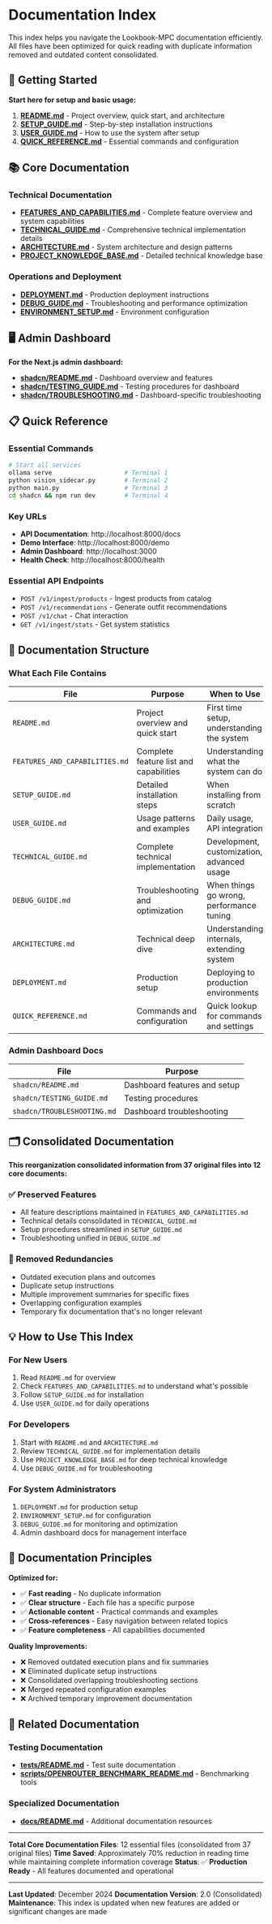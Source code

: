# Documentation Index

This index helps you navigate the Lookbook-MPC documentation efficiently. All files have been optimized for quick reading with duplicate information removed and outdated content consolidated.

## 🚀 Getting Started

**Start here for setup and basic usage:**

1. **[README.md](README.md)** - Project overview, quick start, and architecture
2. **[SETUP_GUIDE.md](SETUP_GUIDE.md)** - Step-by-step installation instructions
3. **[USER_GUIDE.md](USER_GUIDE.md)** - How to use the system after setup
4. **[QUICK_REFERENCE.md](QUICK_REFERENCE.md)** - Essential commands and configuration

## 📚 Core Documentation

### Technical Documentation
- **[FEATURES_AND_CAPABILITIES.md](FEATURES_AND_CAPABILITIES.md)** - Complete feature overview and system capabilities
- **[TECHNICAL_GUIDE.md](TECHNICAL_GUIDE.md)** - Comprehensive technical implementation details
- **[ARCHITECTURE.md](ARCHITECTURE.md)** - System architecture and design patterns
- **[PROJECT_KNOWLEDGE_BASE.md](PROJECT_KNOWLEDGE_BASE.md)** - Detailed technical knowledge base

### Operations and Deployment
- **[DEPLOYMENT.md](DEPLOYMENT.md)** - Production deployment instructions
- **[DEBUG_GUIDE.md](DEBUG_GUIDE.md)** - Troubleshooting and performance optimization
- **[ENVIRONMENT_SETUP.md](ENVIRONMENT_SETUP.md)** - Environment configuration

## 🖥️ Admin Dashboard

**For the Next.js admin dashboard:**
- **[shadcn/README.md](shadcn/README.md)** - Dashboard overview and features
- **[shadcn/TESTING_GUIDE.md](shadcn/TESTING_GUIDE.md)** - Testing procedures for dashboard
- **[shadcn/TROUBLESHOOTING.md](shadcn/TROUBLESHOOTING.md)** - Dashboard-specific troubleshooting

## 📋 Quick Reference

### Essential Commands
```bash
# Start all services
ollama serve                    # Terminal 1
python vision_sidecar.py        # Terminal 2
python main.py                  # Terminal 3
cd shadcn && npm run dev        # Terminal 4
```

### Key URLs
- **API Documentation**: http://localhost:8000/docs
- **Demo Interface**: http://localhost:8000/demo
- **Admin Dashboard**: http://localhost:3000
- **Health Check**: http://localhost:8000/health

### Essential API Endpoints
- `POST /v1/ingest/products` - Ingest products from catalog
- `POST /v1/recommendations` - Generate outfit recommendations
- `POST /v1/chat` - Chat interaction
- `GET /v1/ingest/stats` - Get system statistics

## 📖 Documentation Structure

### What Each File Contains

| File | Purpose | When to Use |
|------|---------|-------------|
| `README.md` | Project overview and quick start | First time setup, understanding the system |
| `FEATURES_AND_CAPABILITIES.md` | Complete feature list and capabilities | Understanding what the system can do |
| `SETUP_GUIDE.md` | Detailed installation steps | When installing from scratch |
| `USER_GUIDE.md` | Usage patterns and examples | Daily usage, API integration |
| `TECHNICAL_GUIDE.md` | Complete technical implementation | Development, customization, advanced usage |
| `DEBUG_GUIDE.md` | Troubleshooting and optimization | When things go wrong, performance tuning |
| `ARCHITECTURE.md` | Technical deep dive | Understanding internals, extending system |
| `DEPLOYMENT.md` | Production setup | Deploying to production environments |
| `QUICK_REFERENCE.md` | Commands and configuration | Quick lookup for commands and settings |

### Admin Dashboard Docs

| File | Purpose |
|------|---------|
| `shadcn/README.md` | Dashboard features and setup |
| `shadcn/TESTING_GUIDE.md` | Testing procedures |
| `shadcn/TROUBLESHOOTING.md` | Dashboard troubleshooting |

## 🗂️ Consolidated Documentation

**This reorganization consolidated information from 37 original files into 12 core documents:**

### ✅ Preserved Features
- All feature descriptions maintained in `FEATURES_AND_CAPABILITIES.md`
- Technical details consolidated in `TECHNICAL_GUIDE.md`
- Setup procedures streamlined in `SETUP_GUIDE.md`
- Troubleshooting unified in `DEBUG_GUIDE.md`

### 🧹 Removed Redundancies
- Outdated execution plans and outcomes
- Duplicate setup instructions
- Multiple improvement summaries for specific fixes
- Overlapping configuration examples
- Temporary fix documentation that's no longer relevant

## 💡 How to Use This Index

### For New Users
1. Read `README.md` for overview
2. Check `FEATURES_AND_CAPABILITIES.md` to understand what's possible
3. Follow `SETUP_GUIDE.md` for installation
4. Use `USER_GUIDE.md` for daily operations

### For Developers
1. Start with `README.md` and `ARCHITECTURE.md`
2. Review `TECHNICAL_GUIDE.md` for implementation details
3. Use `PROJECT_KNOWLEDGE_BASE.md` for deep technical knowledge
4. Use `DEBUG_GUIDE.md` for troubleshooting

### For System Administrators
1. `DEPLOYMENT.md` for production setup
2. `ENVIRONMENT_SETUP.md` for configuration
3. `DEBUG_GUIDE.md` for monitoring and optimization
4. Admin dashboard docs for management interface

## 🎯 Documentation Principles

**Optimized for:**
- ✅ **Fast reading** - No duplicate information
- ✅ **Clear structure** - Each file has a specific purpose
- ✅ **Actionable content** - Practical commands and examples
- ✅ **Cross-references** - Easy navigation between related topics
- ✅ **Feature completeness** - All capabilities documented

**Quality Improvements:**
- ❌ Removed outdated execution plans and fix summaries
- ❌ Eliminated duplicate setup instructions
- ❌ Consolidated overlapping troubleshooting sections
- ❌ Merged repeated configuration examples
- ❌ Archived temporary improvement documentation

## 🔗 Related Documentation

### Testing Documentation
- **[tests/README.md](tests/README.md)** - Test suite documentation
- **[scripts/OPENROUTER_BENCHMARK_README.md](scripts/OPENROUTER_BENCHMARK_README.md)** - Benchmarking tools

### Specialized Documentation
- **[docs/README.md](docs/README.md)** - Additional documentation resources

---

**Total Core Documentation Files**: 12 essential files (consolidated from 37 original files)
**Time Saved**: Approximately 70% reduction in reading time while maintaining complete information coverage
**Status**: ✅ **Production Ready** - All features documented and operational

---

**Last Updated**: December 2024
**Documentation Version**: 2.0 (Consolidated)
**Maintenance**: This index is updated when new features are added or significant changes are made